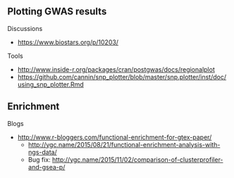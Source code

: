 
## Plotting GWAS results

Discussions

* https://www.biostars.org/p/10203/

Tools

* http://www.inside-r.org/packages/cran/postgwas/docs/regionalplot
* https://github.com/cannin/snp_plotter/blob/master/snp.plotter/inst/doc/using_snp_plotter.Rmd

## Enrichment

Blogs

* http://www.r-bloggers.com/functional-enrichment-for-gtex-paper/
    * http://ygc.name/2015/08/21/functional-enrichment-analysis-with-ngs-data/
    * Bug fix: http://ygc.name/2015/11/02/comparison-of-clusterprofiler-and-gsea-p/
